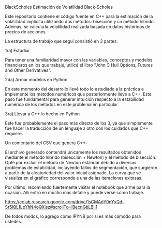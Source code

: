 BlackScholes
Estimación de Volatilidad Black-Scholes

Este repositorio contiene el código fuente en C++ para la estimación de la volatilidad implícita utilizando dos métodos: bisección y un método híbrido. Además, se calcula la volatilidad realizada basada en datos históricos de precios de acciones.

La estructura de trabajo que seguí consistió en 3 partes:

1ra) Estudiar

   Para tener una familiaridad mayor con las variables, conceptos y modelos financieros en los que trabajé, utilicé el libro "John C Hull Options, Futures and Other Derivatives".

2da) Armar modelos en Python

   En este momento del desarrollo llevé todo lo estudiado a la práctica e implementé los métodos numéricos que posteriormente llevé a C++. Este paso fue fundamental para generar intuición respecto a la estabilidad numérica de los métodos en este problema en particular.

3ra) Llevar a C++ lo hecho en Python

   Este fue probablemente el paso más directo de los 3, ya que simplemente fue hacer la traducción de un lenguaje a otro con los cuidados que C++ requiere.

Un comentario del CSV que genera C++:

   El archivo generado contendrá únicamente los resultados obtenidos mediante el método híbrido (bisección + Newton) y el método de bisección. Opté por excluir el método de Newton estándar debido a diversos problemas de estabilidad, incluyendo fallos de segmentación, que surgieron a partir de la aleatoriedad del valor inicial asignado. La curva que se visualiza en el gráfico corresponde a una de las iteraciones exitosas.

Por último, recomiendo fuertemente visitar el notebook que armé para la ocasión. Allí entro en mucho más detalle y puede verse cómo trabajé.

https://colab.research.google.com/drive/1sCMAdY0nYxQd-Sr5IQL1LpYhN4oQXlsz#scrollTo=lBecnGbLBli1

De todos modos, lo agrego como IPYNB por si es más cómodo para ustedes.
